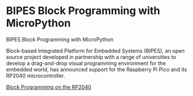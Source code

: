 # BIPES Block Programming with MicroPython
BIPES Block Programming with MicroPython

Block-based Integrated Platform for Embedded Systems (BIPES), an open source project developed in partnership with a range of universities to develop a drag-and-drop visual programming environment for the embedded world, has announced support for the Raspberry Pi Pico and its RP2040 microcontroller.

[Block Programming on the RP2040](https://www.hackster.io/news/bipes-brings-block-based-visual-micropython-programming-to-the-raspberry-pi-pico-rp2040-59754e9c9d82)

